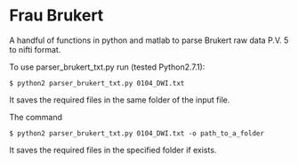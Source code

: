 # Frau Brukert
A handful of functions in python and matlab to parse Brukert raw data P.V. 5 to nifti format.


To use parser_brukert_txt.py run (tested Python2.7.1):

    $ python2 parser_brukert_txt.py 0104_DWI.txt 

It saves the required files in the same folder of the input file.

The command

    $ python2 parser_brukert_txt.py 0104_DWI.txt -o path_to_a_folder

It saves the required files in the specified folder if exists. 